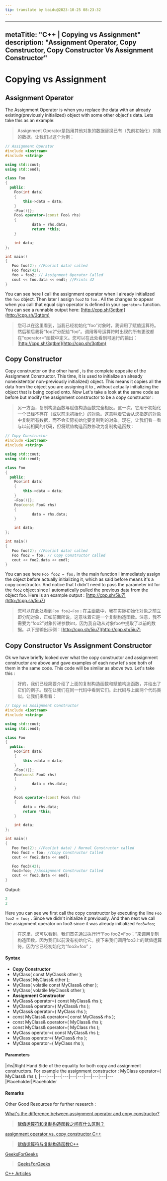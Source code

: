 ```yaml
---
tip: translate by baidu@2023-10-25 08:23:32
---
```

---
metaTitle: "C++ | Copying vs Assignment"
description: "Assignment Operator, Copy Constructor, Copy Constructor Vs Assignment Constructor"
---

# Copying vs Assignment



## Assignment Operator



The Assignment Operator is when you replace the data with an already existing(previously initialized) object with some other object's data. Lets take this as an example:

> Assignment Operator是指用其他对象的数据替换已有（先前初始化）对象的数据。让我们以这个为例：

```cpp
// Assignment Operator
#include <iostream>
#include <string>

using std::cout;
using std::endl;

class Foo
{
  public:
    Foo(int data)
    {
        this->data = data;    
    }
    ~Foo(){};
    Foo& operator=(const Foo& rhs)
    {
            data = rhs.data; 
            return *this;
    }

    int data;
};

int main()
{
   Foo foo(2); //Foo(int data) called
   Foo foo2(42);
   foo = foo2; // Assignment Operator Called
   cout << foo.data << endl; //Prints 42
}

```


You can see here I call the assignment operator when I already initialized the `foo` object. Then later I assign `foo2` to `foo` . All the changes to appear when you call that equal sign operator is defined in your `operator=` function. You can see a runnable output here: [http://cpp.sh/3qtbm](http://cpp.sh/3qtbm)

> 您可以在这里看到，当我已经初始化“foo”对象时，我调用了赋值运算符。然后稍后我将“foo2”分配给“foo”。调用等号运算符时出现的所有更改都在“operator=”函数中定义。您可以在此处看到可运行的输出：[http://cpp.sh/3qtbm](http://cpp.sh/3qtbm)



## Copy Constructor



Copy constructor on the other hand , is the complete opposite of the Assignment Constructor. This time, it is used to initialize an already nonexistent(or non-previously initialized) object. This means it copies all the data from the object you are assigning it to , without actually initializing the object that is being copied onto. Now Let's take a look at the same code as before but modify the assignment constructor to be a copy constructor :

> 另一方面，复制构造函数与赋值构造函数完全相反。这一次，它用于初始化一个已经不存在（或以前未初始化）的对象。这意味着它会从您指定的对象中复制所有数据，而不会实际初始化要复制到的对象。现在，让我们看一看与以前相同的代码，但将赋值构造函数修改为复制构造函数：

```cpp
// Copy Constructor
#include <iostream>
#include <string>

using std::cout;
using std::endl;

class Foo
{
  public:
    Foo(int data)
    {
        this->data = data;    
    }
    ~Foo(){};
    Foo(const Foo& rhs)
    {
            data = rhs.data; 
    }

    int data;
};

int main()
{
   Foo foo(2); //Foo(int data) called
   Foo foo2 = foo; // Copy Constructor called
   cout << foo2.data << endl;
}

```


You can see here `Foo foo2 = foo;` in the main function I immediately assign the object before actually initializing it, which as said before means it's a copy constructor. And notice that I didn't need to pass the parameter int for the `foo2` object since I automatically pulled the previous data from the object foo. Here is an example output : [http://cpp.sh/5iu7](http://cpp.sh/5iu7)

> 您可以在此处看到`Foo foo2=Foo；`在主函数中，我在实际初始化对象之前立即分配对象，正如前面所说，这意味着它是一个复制构造函数。注意，我不需要为“foo2”对象传递参数int，因为我自动从对象foo中提取了以前的数据。以下是输出示例：[http://cpp.sh/5iu7](http://cpp.sh/5iu7)



## Copy Constructor Vs Assignment Constructor



Ok we have briefly looked over what the copy constructor and assignment constructor are above and gave examples of each now let's see both of them in the same code. This code will be similar as above two. Let's take this :

> 好的，我们已经简要介绍了上面的复制构造函数和赋值构造函数，并给出了它们的例子。现在让我们在同一代码中看到它们。此代码与上面两个代码类似。让我们来看看：

```cpp
// Copy vs Assignment Constructor
#include <iostream>
#include <string>

using std::cout;
using std::endl;

class Foo
{
  public:
    Foo(int data)
    {
        this->data = data;    
    }
    ~Foo(){};
    Foo(const Foo& rhs)
    {
            data = rhs.data; 
    }

    Foo& operator=(const Foo& rhs)
    {
        data = rhs.data; 
        return *this;
    }

    int data;
};

int main()
{
   Foo foo(2); //Foo(int data) / Normal Constructor called
   Foo foo2 = foo; //Copy Constructor Called
   cout << foo2.data << endl;

   Foo foo3(42);
   foo3=foo; //Assignment Constructor Called
   cout << foo3.data << endl;
}

```

Output:

```cpp
2
2

```


Here you can see we first call the copy constructor by executing the line `Foo foo2 = foo;` . Since we didn't initialize it previously. And then next we call the assignment operator on foo3 since it was already initialized `foo3=foo`;

> 在这里，您可以看到，我们首先通过执行行“Foo foo2=Foo；”来调用复制构造函数。因为我们以前没有初始化它。接下来我们调用foo3上的赋值运算符，因为它已经初始化为“foo3=foo”；



#### Syntax


- **Copy Constructor**
- MyClass( const MyClass& other );
- MyClass( MyClass& other );
- MyClass( volatile const MyClass& other );
- MyClass( volatile MyClass& other );
- **Assignment Constructor**
- MyClass& operator=( const MyClass& rhs );
- MyClass& operator=( MyClass& rhs );
- MyClass& operator=( MyClass rhs );
- const MyClass& operator=( const MyClass& rhs );
- const MyClass& operator=( MyClass& rhs );
- const MyClass& operator=( MyClass rhs );
- MyClass operator=( const MyClass& rhs );
- MyClass operator=( MyClass& rhs );
- MyClass operator=( MyClass rhs );



#### Parameters


|rhs|Right Hand Side of the equality for both copy and assignment constructors. For example the assignment constructor : MyClass operator=( MyClass& rhs );
|---|---|---|---|---|---|---|---|---|---
|Placeholder|Placeholder



#### Remarks


Other Good Resources for further research :


[What&#39;s the difference between assignment operator and copy constructor?](http://stackoverflow.com/questions/11706040/whats-the-difference-between-assignment-operator-and-copy-constructor)

> [赋值运算符和复制构造函数之间有什么区别？](http://stackoverflow.com/questions/11706040/whats-the-difference-between-assignment-operator-and-copy-constructor)


[assignment operator vs. copy constructor C++](http://stackoverflow.com/questions/18969083/assignment-operator-vs-copy-constructor-c)

> [赋值运算符与复制构造函数C++](http://stackoverflow.com/questions/18969083/assignment-operator-vs-copy-constructor-c)


[GeeksForGeeks](http://www.geeksforgeeks.org/copy-constructor-vs-assignment-operator-in-c/)

> [GeeksForGeeks](http://www.geeksforgeeks.org/copy-constructor-vs-assignment-operator-in-c/)

[C++ Articles](http://www.cplusplus.com/articles/y8hv0pDG/)

